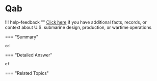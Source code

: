 # Qab

!!! help-feedback ""
    <a href="/feedback/" data-feedback-link>Click here</a>
    if you have additional facts, records, or context about U.S. submarine design, production, or wartime operations.

<a id="summary"></a>
=== "Summary"

    cd

=== "Detailed Answer"

    ef

=== "Related Topics"

    

